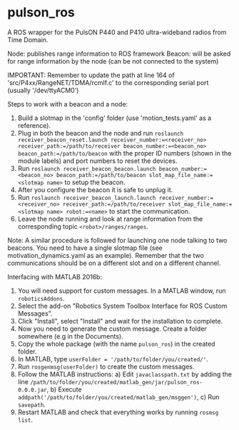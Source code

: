 # pulson_ros

A ROS wrapper for the PulsON P440 and P410 ultra-wideband radios from Time Domain. 

Node: publishes range information to ROS framework
Beacon: will be asked for range information by the node (can be not connected to the system)

IMPORTANT: Remember to update the path at line 164 of 'src/P4xx/RangeNET/TDMA/rcmIf.c' to the corresponding serial port (usually '/dev/ttyACM0')

Steps to work with a beacon and a node:
1) Build a slotmap in the 'config' folder (use 'motion_tests.yaml' as a reference).
2) Plug in both the beacon and the node and run 
`roslaunch receiver_beacon_reset.launch receiver_number:=<receiver_no> receiver_path:=/path/to/receiver beacon_number:=<beacon_no> beacon_path:=/path/to/beacon` 
with the proper ID numbers (shown in the module labels) and port numbers to reset the devices.
3) Run 
`roslaunch receiver_beacon_beacon.launch beacon_number:=<beacon_no> beacon_path:=/path/to/beacon slot_map_file_name:=<slotmap name>` 
to setup the beacon.
3) After you configure the beacon it is safe to unplug it.
4) Run `roslaunch receiver_beacon_launch.launch receiver_number:=<receiver_no> receiver_path:=/path/to/receiver slot_map_file_name:=<slotmap name> robot:=<name>`
to start the communication.
5) Leave the node running and look at range information from the corresponding topic `<robot>/ranges/ranges`.

Note: A similar procedure is followed for launching one node talking to two beacons. You need to have a single slotmap file (see motivation_dynamics.yaml as an example). Remember that the two communications should be on a different slot and on a different channel.

Interfacing with MATLAB 2016b:
1) You will need support for custom messages. In a MATLAB window, run `roboticsAddons`.
2) Select the add-on "Robotics System Toolbox Interface for ROS Custom Messages".
3) Click "Install", select "Install" and wait for the installation to complete.
4) Now you need to generate the custom message. Create a folder somewhere (e.g in the Documents).
5) Copy the whole package (with the name `pulson_ros`) in the created folder.
6) In MATLAB, type `userFolder = '/path/to/folder/you/created/'`.
7) Run `rosgenmsg(userFolder)` to create the custom messages.
8) Follow the MATLAB instructions: a) Edit `javaclasspath.txt` by adding the line `/path/to/folder/you/created/matlab_gen/jar/pulson_ros-0.0.0.jar`, b) Execute `addpath('/path/to/folder/you/created/matlab_gen/msggen')`, c) Run `savepath`.
9) Restart MATLAB and check that everything works by running `rosmsg list`.
